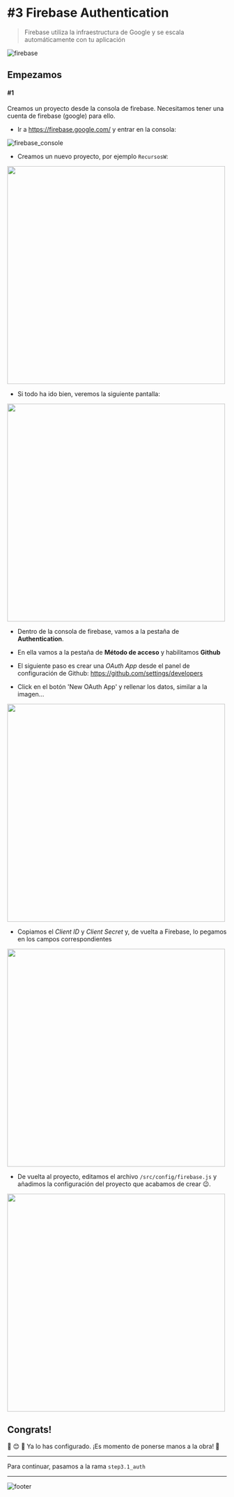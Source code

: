 # #3 Firebase Authentication
> Firebase utiliza la infraestructura de Google y se escala automáticamente con tu aplicación  

![firebase](./assets/img/firebase.png)

## Empezamos
#### #1
Creamos un proyecto desde la consola de firebase.
Necesitamos tener una cuenta de firebase (google) para ello. 
- Ir a https://firebase.google.com/ y entrar en la consola:

![firebase_console](./assets/img/firebase_console.png)

- Creamos un nuevo proyecto, por ejemplo `RecursosW`:

<img src="./assets/img/firebase_name.png" height="500px" />

- Si todo ha ido bien, veremos la siguiente pantalla:

<img src="./assets/img/firebase_done.png" height="500px" />

- Dentro de la consola de firebase, vamos a la pestaña de **Authentication**.

- En ella vamos a la pestaña de **Método de acceso** y habilitamos **Github**

- El siguiente paso es crear una _OAuth App_ desde el panel de configuración 
de Github: https://github.com/settings/developers

- Click en el botón 'New OAuth App' y rellenar los datos, similar a la imagen...

<img src="./assets/img/github_developer.png" height="500px" />

- Copiamos el *Client ID* y *Client Secret* y, 
de vuelta a Firebase, lo pegamos en los campos correspondientes

<img src="./assets/img/firebase_sign_in.png" height="500px" />

- De vuelta al proyecto, editamos el archivo `/src/config/firebase.js` 
y añadimos la configuración del proyecto que acabamos de crear 😉.

<img src="./assets/img/firebase_config.png" height="500px" />

## Congrats!
👏 😊 🎊 Ya lo has configurado. ¡Es momento de ponerse manos a la obra! 💪 

---

Para continuar, pasamos a la rama `step3.1_auth`

---

![footer](./assets/img/footer.png)
